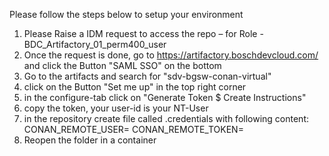 Please follow the steps below to setup your environment

1. Please Raise a IDM request to access the repo – for Role - BDC_Artifactory_01_perm400_user
1. Once the request is done, go to https://artifactory.boschdevcloud.com/ and click the Button "SAML SSO" on the bottom
1. Go to the artifacts and search for "sdv-bgsw-conan-virtual"
1. click on the Button "Set me up" in the top right corner
1. in the configure-tab click on "Generate Token $ Create Instructions"
1. copy the token, your user-id is your NT-User
1. in the repository create file called .credentials with following content:
    CONAN_REMOTE_USER=<nt-user>
    CONAN_REMOTE_TOKEN=<your-token>
1. Reopen the folder in a container
